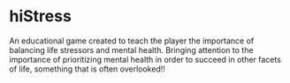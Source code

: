 # hiStress
An educational game created to teach the player the importance of balancing life stressors and mental health. Bringing attention to the importance of prioritizing mental health in order to succeed in other facets of life, something that is often overlooked!!
